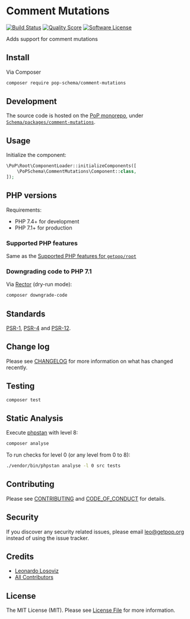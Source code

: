 # Comment Mutations

[![Build Status][ico-travis]][link-travis]
[![Quality Score][ico-code-quality]][link-code-quality]
[![Software License][ico-license]](LICENSE.md)

<!--
[![Latest Version on Packagist][ico-version]][link-packagist]
[![Coverage Status][ico-scrutinizer]][link-scrutinizer]
[![Total Downloads][ico-downloads]][link-downloads]
-->

Adds support for comment mutations

## Install

Via Composer

``` bash
composer require pop-schema/comment-mutations
```

## Development

The source code is hosted on the [PoP monorepo](https://github.com/leoloso/PoP), under [`Schema/packages/comment-mutations`](https://github.com/leoloso/PoP/tree/master/layers/Schema/packages/comment-mutations).

## Usage

Initialize the component:

``` php
\PoP\Root\ComponentLoader::initializeComponents([
    \PoPSchema\CommentMutations\Component::class,
]);
```

## PHP versions

Requirements:

- PHP 7.4+ for development
- PHP 7.1+ for production

### Supported PHP features

Same as the [Supported PHP features for `getpop/root`](https://github.com/getpop/root/#supported-php-features)

### Downgrading code to PHP 7.1

Via [Rector](https://github.com/rectorphp/rector) (dry-run mode):

```bash
composer downgrade-code
```

## Standards

[PSR-1](https://www.php-fig.org/psr/psr-1), [PSR-4](https://www.php-fig.org/psr/psr-4) and [PSR-12](https://www.php-fig.org/psr/psr-12).

## Change log

Please see [CHANGELOG](CHANGELOG.md) for more information on what has changed recently.

## Testing

``` bash
composer test
```

## Static Analysis

Execute [phpstan](https://github.com/phpstan/phpstan) with level 8:

``` bash
composer analyse
```

To run checks for level 0 (or any level from 0 to 8):

``` bash
./vendor/bin/phpstan analyse -l 0 src tests
```

## Contributing

Please see [CONTRIBUTING](CONTRIBUTING.md) and [CODE_OF_CONDUCT](CODE_OF_CONDUCT.md) for details.

## Security

If you discover any security related issues, please email leo@getpop.org instead of using the issue tracker.

## Credits

- [Leonardo Losoviz][link-author]
- [All Contributors][link-contributors]

## License

The MIT License (MIT). Please see [License File](LICENSE.md) for more information.

[ico-version]: https://img.shields.io/packagist/v/pop-schema/comment-mutations.svg?style=flat-square
[ico-license]: https://img.shields.io/badge/license-MIT-brightgreen.svg?style=flat-square
[ico-travis]: https://img.shields.io/travis/pop-schema/comment-mutations/master.svg?style=flat-square
[ico-scrutinizer]: https://img.shields.io/scrutinizer/coverage/g/pop-schema/comment-mutations.svg?style=flat-square
[ico-code-quality]: https://img.shields.io/scrutinizer/g/pop-schema/comment-mutations.svg?style=flat-square
[ico-downloads]: https://img.shields.io/packagist/dt/pop-schema/comment-mutations.svg?style=flat-square

[link-packagist]: https://packagist.org/packages/pop-schema/comment-mutations
[link-travis]: https://travis-ci.org/pop-schema/comment-mutations
[link-scrutinizer]: https://scrutinizer-ci.com/g/pop-schema/comment-mutations/code-structure
[link-code-quality]: https://scrutinizer-ci.com/g/pop-schema/comment-mutations
[link-downloads]: https://packagist.org/packages/pop-schema/comment-mutations
[link-author]: https://github.com/leoloso
[link-contributors]: ../../../../../../contributors
